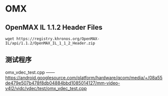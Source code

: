 # OMX


## OpenMAX IL 1.1.2 Header Files

```
wget https://registry.khronos.org/OpenMAX-IL/api/1.1.2/OpenMAX_IL_1_1_2_Header.zip
```

## 测试程序

omx_vdec_test.cpp —— https://android.googlesource.com/platform/hardware/qcom/media/+/08a55de479e507b478f8db04884bbd1085014127/mm-video-v4l2/vidc/vdec/test/omx_vdec_test.cpp
